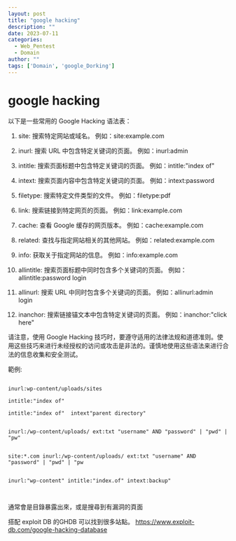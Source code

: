 ```yaml
---
layout: post
title: "google hacking"
description: ""
date: 2023-07-11
categories:
  - Web_Pentest
  - Domain
author: ""
tags: ['Domain', 'google_Dorking']
---
```




# google hacking

以下是一些常用的 Google Hacking 语法表：

1. site: 搜索特定网站或域名。
   例如：site:example.com

2. inurl: 搜索 URL 中包含特定关键词的页面。
   例如：inurl:admin

3. intitle: 搜索页面标题中包含特定关键词的页面。
   例如：intitle:"index of" 

4. intext: 搜索页面内容中包含特定关键词的页面。
   例如：intext:password

5. filetype: 搜索特定文件类型的文件。
   例如：filetype:pdf

6. link: 搜索链接到特定网页的页面。
   例如：link:example.com

7. cache: 查看 Google 缓存的网页版本。
   例如：cache:example.com

8. related: 查找与指定网站相关的其他网站。
   例如：related:example.com

9. info: 获取关于指定网站的信息。
   例如：info:example.com

10. allintitle: 搜索页面标题中同时包含多个关键词的页面。
    例如：allintitle:password login

11. allinurl: 搜索 URL 中同时包含多个关键词的页面。
    例如：allinurl:admin login

12. inanchor: 搜索链接锚文本中包含特定关键词的页面。
    例如：inanchor:"click here"

请注意，使用 Google Hacking 技巧时，要遵守适用的法律法规和道德准则。使用这些技巧来进行未经授权的访问或攻击是非法的。谨慎地使用这些语法来进行合法的信息收集和安全测试。




範例:
```

inurl:wp-content/uploads/sites  

intitle:"index of" 

intitle:"index of"  intext"parent directory"


inurl:/wp-content/uploads/ ext:txt "username" AND "password" | "pwd" | "pw"  


site:*.com inurl:/wp-content/uploads/ ext:txt "username" AND "password" | "pwd" | "pw 


inurl:"wp-content" intitle:"index.of" intext:backup"



```

通常會是目錄暴露出來，或是搜尋到有漏洞的頁面


搭配 exploit DB 的GHDB 可以找到很多站點。
https://www.exploit-db.com/google-hacking-database



